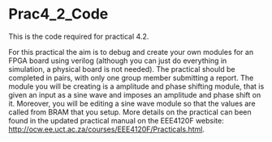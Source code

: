# Prac4_2_Code
This is the code required for practical 4.2.

For this practical the aim is to debug and create your own modules for an FPGA board using verilog (although you can just do everything in simulation, a physical board is not needed). The practical should be completed in pairs, with only one group member submitting a report. The module you will be creating is a amplitude and phase shifting module, that is given an input as a sine wave and imposes an amplitude and phase shift on it. Moreover, you will be editing a sine wave module so that the values are called from BRAM that you setup. More details on the practical can been found in the updated practical manual on the EEE4120F website: http://ocw.ee.uct.ac.za/courses/EEE4120F/Practicals.html.
